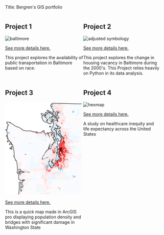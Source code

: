 Title: Bergren's GIS portfolio

<!--This is the first row of projects -->
<div style="display:table-row; width:100%; table-layout: fixed">
<div style="display: table-cell; width:370px; margin-right:3px" markdown="1">
  
## Project 1

![baltimore](https://user-images.githubusercontent.com/42807663/50261788-2336e780-03dc-11e9-8b37-fbfd27ca7d2a.jpg)


[See more details here.](https://bergren1.github.io/Project1/)

This project explores the availability of public transportation in Baltimore based on race.

</div>

<div style="display: table-cell; width:370px" markdown="1">

## Project 2 

![adjusted symbology](https://user-images.githubusercontent.com/42807663/50261794-27fb9b80-03dc-11e9-83fa-5f816453afe7.jpg)

[See more details here.](https://bergren1.github.io/Project2/)

This project explores the change in housing vacancy in Baltimore during the 2000's. This Project relies heavily on Python in its data analysis.
</div>
</div>

<!--This is the second row of projects -->
<div style="display:table-row; width:100%; table-layout: fixed">
<div style="display: table-cell; width:370px; margin-right:3px" markdown="1">

## Project 3 

![yearcomparison](https://raw.githubusercontent.com/Bergren1/Bergren1.github.io/master/Layout2.png)

[See more details here.](https://bergren1.github.io/Project3/)

This is a quick map made in ArcGIS pro displaying population density  and bridges with significant damage in Washington State
</div>

<div style="display: table-cell; width:370px;margin-right:3px" markdown="1">

## Project 4

![hexmap](https://user-images.githubusercontent.com/42807663/50261803-334ec700-03dc-11e9-8424-f475740057be.jpg)

[See more details here.](https://bergren1.github.io/Ges-486-Final-Project/)

A study on healthcare inequity and life expectancy across the United States

</div>
</div>
